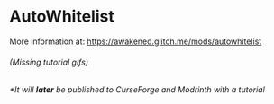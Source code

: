 # AutoWhitelist
More information at:
https://awakened.glitch.me/mods/autowhitelist  
###### (Missing tutorial gifs)  
###### *It will **later** be published to CurseForge and Modrinth with a tutorial
